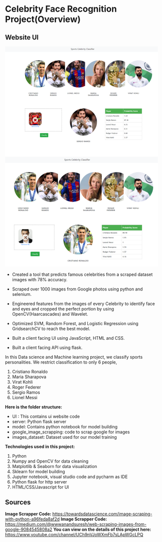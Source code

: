 # Celebrity Face Recognition Project(Overview)

## Website UI

![](images/Screenshot_1.png)
![](images/Screenshot_2.png)

* Created a tool that predicts famous celebrities from a scraped dataset images with 78% accuracy.

* Scraped over 1000 images from Google photos using python and selenium.

* Engineered features from the images of every Celebrity to identify face and eyes and cropped the perfect portion by   using OpenCV(Haarcascades) and Wavelet.

* Optimized SVM, Random Forest, and Logistic Regression using GridsearchCV to reach the best model.

* Built a client facing UI using JavaScript, HTML and CSS.

* Built a client facing API using flask.

In this Data science and Machine learning project, we classify sports personalities. We restrict classification to only 6 people,
1) Cristiano Ronaldo
2) Maria Sharapova 
3) Virat Kohli
4) Roger Federer
5) Sergio Ramos
6) Lionel Messi

**Here is the folder structure:**
* UI : This contains ui website code 
* server: Python flask server
* model: Contains python notebook for model building
* google_image_scrapping: code to scrap google for images
* images_dataset: Dataset used for our model training

**Technologies used in this project:**
1. Python
2. Numpy and OpenCV for data cleaning
3. Matplotlib & Seaborn for data visualization
4. Sklearn for model building
5. Jupyter notebook, visual studio code and pycharm as IDE
6. Python flask for http server
7. HTML/CSS/Javascript for UI

## Sources

**Image Scrapper Code:** https://towardsdatascience.com/image-scraping-with-python-a96feda8af2d
**Image Scrapper Code:** https://medium.com/@wwwanandsuresh/web-scraping-images-from-google-9084545808a2
**You can view on the details of this project here:** https://www.youtube.com/channel/UCh9nVJoWXmFb7sLApWGcLPQ
